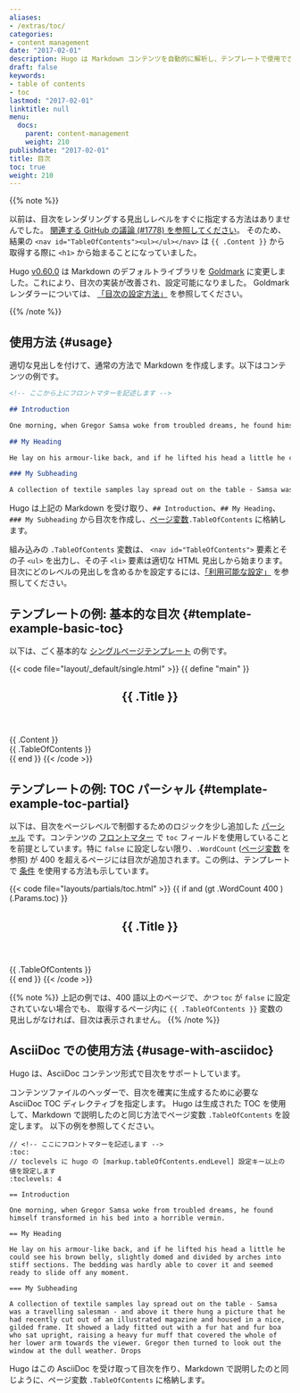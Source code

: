 ```yaml
---
aliases:
- /extras/toc/
categories:
- content management
date: "2017-02-01"
description: Hugo は Markdown コンテンツを自動的に解析し、テンプレートで使用できる目次を作成できます。
draft: false
keywords:
- table of contents
- toc
lastmod: "2017-02-01"
linktitle: null
menu:
  docs:
    parent: content-management
    weight: 210
publishdate: "2017-02-01"
title: 目次
toc: true
weight: 210
---
```


{{% note %}}

以前は、目次をレンダリングする見出しレベルをすぐに指定する方法はありませんでした。
[関連する GitHub の議論 (#1778) を参照してください](https://github.com/gohugoio/hugo/issues/1778)。 
そのため、結果の `<nav id="TableOfContents"><ul></ul></nav>` は `{{ .Content }}` から取得する際に `<h1>` から始まることになっていました。

Hugo [v0.60.0](https://github.com/gohugoio/hugo/releases/tag/v0.60.0) は Markdown のデフォルトライブラリを [Goldmark](https://github.com/yuin/goldmark/) に変更しました。これにより、目次の実装が改善され、設定可能になりました。 Goldmark レンダラーについては、 [「目次の設定方法」](/getting-started/configuration-markup/#table-of-contents) を参照してください。

{{% /note %}}

## 使用方法 {#usage}

適切な見出しを付けて、通常の方法で Markdown を作成します。以下はコンテンツの例です。

```md
<!-- ここから上にフロントマターを記述します -->

## Introduction

One morning, when Gregor Samsa woke from troubled dreams, he found himself transformed in his bed into a horrible vermin.

## My Heading

He lay on his armour-like back, and if he lifted his head a little he could see his brown belly, slightly domed and divided by arches into stiff sections. The bedding was hardly able to cover it and seemed ready to slide off any moment.

### My Subheading

A collection of textile samples lay spread out on the table - Samsa was a travelling salesman - and above it there hung a picture that he had recently cut out of an illustrated magazine and housed in a nice, gilded frame. It showed a lady fitted out with a fur hat and fur boa who sat upright, raising a heavy fur muff that covered the whole of her lower arm towards the viewer. Gregor then turned to look out the window at the dull weather. Drops
```

Hugo は上記の Markdown を受け取り、`## Introduction`、`## My Heading`、`### My Subheading` から目次を作成し、[ページ変数][pagevars]`.TableOfContents` に格納します。

組み込みの `.TableOfContents` 変数は、 `<nav id="TableOfContents">` 要素とその子 `<ul>` を出力し、その子 `<li>` 要素は適切な HTML 見出しから始まります。 目次にどのレベルの見出しを含めるかを設定するには、[「利用可能な設定」](/getting-started/configuration-markup/#table-of-contents) を参照してください。

## テンプレートの例: 基本的な目次 {#template-example-basic-toc}

以下は、ごく基本的な [シングルページテンプレート][single page template] の例です。

{{< code file="layout/_default/single.html" >}}
{{ define "main" }}
<main>
    <article>
    <header>
        <h1>{{ .Title }}</h1>
    </header>
        {{ .Content }}
    </article>
    <aside>
        {{ .TableOfContents }}
    </aside>
</main>
{{ end }}
{{< /code >}}

## テンプレートの例: TOC パーシャル {#template-example-toc-partial}

以下は、目次をページレベルで制御するためのロジックを少し追加した [パーシャル][partials] です。コンテンツの [フロントマター][front matter] で `toc` フィールドを使用していることを前提としています。特に `false` に設定しない限り、`.WordCount` ([ページ変数][pagevars] を参照) が 400 を超えるページには目次が追加されます。この例は、テンプレートで [条件][conditionals] を使用する方法も示しています。

{{< code file="layouts/partials/toc.html" >}}
{{ if and (gt .WordCount 400 ) (.Params.toc) }}
<aside>
    <header>
    <h2>{{ .Title }}</h2>
    </header>
    {{ .TableOfContents }}
</aside>
{{ end }}
{{< /code >}}

{{% note %}}
上記の例では、400 語以上のページで、*かつ* `toc` が `false` に設定されていない場合でも、 取得するページ内に `{{ .TableOfContents }}` 変数の見出しがなければ、目次は表示されません。
{{% /note %}}

## AsciiDoc での使用方法 {#usage-with-asciidoc}

Hugo は、AsciiDoc コンテンツ形式で目次をサポートしています。

コンテンツファイルのヘッダーで、目次を確実に生成するために必要な AsciiDoc TOC ディレクティブを指定します。 Hugo は生成された TOC を使用して、Markdown で説明したのと同じ方法でページ変数 `.TableOfContents` を設定します。 以下の例を参照してください。

```asciidoc
// <!-- ここにフロントマターを記述します -->
:toc:
// toclevels に hugo の [markup.tableOfContents.endLevel] 設定キー以上の値を設定します
:toclevels: 4

== Introduction

One morning, when Gregor Samsa woke from troubled dreams, he found himself transformed in his bed into a horrible vermin.

== My Heading

He lay on his armour-like back, and if he lifted his head a little he could see his brown belly, slightly domed and divided by arches into stiff sections. The bedding was hardly able to cover it and seemed ready to slide off any moment.

=== My Subheading

A collection of textile samples lay spread out on the table - Samsa was a travelling salesman - and above it there hung a picture that he had recently cut out of an illustrated magazine and housed in a nice, gilded frame. It showed a lady fitted out with a fur hat and fur boa who sat upright, raising a heavy fur muff that covered the whole of her lower arm towards the viewer. Gregor then turned to look out the window at the dull weather. Drops
```
Hugo はこの AsciiDoc を受け取って目次を作り、Markdown で説明したのと同じように、ページ変数 `.TableOfContents` に格納します。

[conditionals]: /templates/introduction/#conditionals
[front matter]: /content-management/front-matter/
[pagevars]: /variables/page/
[partials]: /templates/partials/
[single page template]: /templates/single-page-templates/
